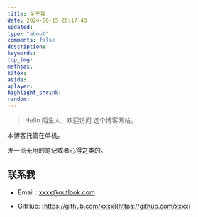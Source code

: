 ```yaml
---
title: 关于我
date: 2024-06-15 20:17:43
updated:
type: "about"
comments: false
description:
keywords:
top_img:
mathjax:
katex:
aside:
aplayer:
highlight_shrink:
random:
---
```


> Hello 陌生人，欢迎访问 这个博客网站。

本博客托管在单机。

发一点无用的笔记或者心得之类的。

## 联系我

- Email&nbsp;: [xxxx@outlook.com](mailto:xxxx@gmail.com)

- GitHub: [https://github.com/xxxx](https://github.com/xxxx)